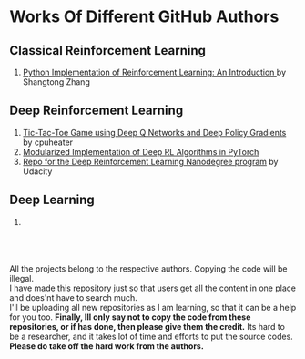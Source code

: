 # Works Of Different GitHub Authors

## Classical Reinforcement Learning
1. [Python Implementation of Reinforcement Learning: An Introduction ](https://github.com/ShangtongZhang/reinforcement-learning-an-introduction) by Shangtong Zhang


## Deep Reinforcement Learning
1. [Tic-Tac-Toe Game using Deep Q Networks and Deep Policy Gradients](https://github.com/cpuheater/tic-tac-toe-deep-rl-lab) by cpuheater
2. [Modularized Implementation of Deep RL Algorithms in PyTorch](https://github.com/ShangtongZhang/DeepRL)
3. [Repo for the Deep Reinforcement Learning Nanodegree program](https://github.com/udacity/deep-reinforcement-learning) by Udacity

## Deep Learning
1. []()

<br><br><br>
All the projects belong to the respective authors. Copying the code will be illegal. 
<br>
I have made this repository just so that users get all the content in one place and does'nt have to search much.
<br>
I'll be uploading all new repositories as I am learning, so that it can be a help for you too.
<b>Finally, Ill only say not to copy the code from these repositories, or if has done, then please give them the credit.</b>
Its hard to be a researcher, and it takes lot of time and efforts to put the source codes. <b>Please do take off the hard work from the authors.</b>